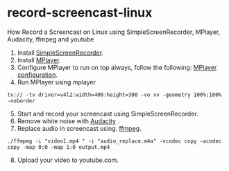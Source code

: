 # record-screencast-linux
How Record a Screencast on Linux using SimpleScreenRecorder, MPlayer, Audacity, ffmpeg and youtube

1. Install [SimpleScreenRecorder](https://tecadmin.net/install-simple-screen-recorder-on-ubuntu-linuxmint/).
2. Install [MPlayer](https://itsfoss.com/mplayer/).
3. Configure MPlayer to run on top always, follow the following: [MPlayer configuration](https://ubuntuforums.org/archive/index.php/t-77329.html).
4. Run MPlayer using mplayer 
```
tv:// -tv driver=v4l2:width=400:height=300 -vo xv -geometry 100%:100% -noborder
```
5. Start and record your screencast using SimpleScreenRecorder.
6. Remove white noise with [Audacity](https://www.maketecheasier.com/remove-white-noise-audio-audacity/) .
7. Replace audio in screencast using. [ffmpeg](https://superuser.com/questions/1116326/replace-audio-sync-save-all-to-a-new-video-file-vlc). 
```
./ffmpeg -i "video1.mp4 " -i "audio_replace.m4a" -vcodec copy -acodec copy -map 0:0 -map 1:0 output.mp4
```

8. Upload your video to youtube.com.
